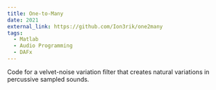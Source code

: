 ```yaml
---
title: One-to-Many
date: 2021
external_link: https://github.com/Ion3rik/one2many
tags:
  - Matlab
  - Audio Programming
  - DAFx
---
```


Code for a velvet-noise variation filter that creates natural variations in percussive sampled sounds.

<!--more-->
